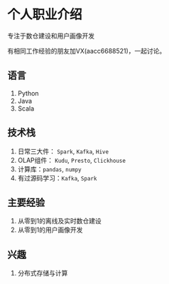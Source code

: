 # 个人职业介绍

专注于数仓建设和用户画像开发

有相同工作经验的朋友加VX(aacc6688521)，一起讨论。

## 语言
1. Python
2. Java
3. Scala

## 技术栈
1. 日常三大件： `Spark`, `Kafka`, `Hive`
2. OLAP组件： `Kudu`, `Presto`, `Clickhouse`
3. 计算库：`pandas`, `numpy`
4. 有过源码学习：`Kafka`, `Spark`

## 主要经验
1. 从零到1的离线及实时数仓建设
2. 从零到1的用户画像开发

## 兴趣
1. 分布式存储与计算
